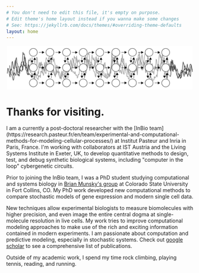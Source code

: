 ```yaml
---
# You don't need to edit this file, it's empty on purpose.
# Edit theme's home layout instead if you wanna make some changes
# See: https://jekyllrb.com/docs/themes/#overriding-theme-defaults
layout: home
---
```

<p align="center">
<img  src="/assets/header_fig.png" alt="rectangle" style="width: 500px" />
</p>
<h1> Thanks for visiting.</h1>
I am a currently a post-doctoral researcher with the [InBio team](https://research.pasteur.fr/en/team/experimental-and-computational-methods-for-modeling-cellular-processes/) at Institut Pasteur and Inria in Paris, France. I'm working with collaborators at IST Austria and the Living Systems Institute in Exeter, UK, to develop quantitative methods to design, test, and debug synthetic biological systems, including "computer in the loop" cybergenetic circuits.

Prior to joining the InBio team,  I was a PhD student studying computational and systems biology in [Brian Munsky's group](http://www.engr.colostate.edu/~munsky/) at Colorado State University in Fort Collins, CO.
My PhD work developed new computational methods to compare stochastic models of gene expression and modern single cell data. 

New techniques allow experimental biologists to measure biomolecules with higher precision, and even image the entire central dogma at single-molecule resolution in live cells. My work tries to improve computational modeling approaches to make use of the rich and exciting information contained in modern experiments. 
I am passionate about computation and predictive modeling, especially in stochastic systems. Check out [google scholar](https://scholar.google.com/citations?user=PrYu53UAAAAJ&hl=en&authuser=1&oi=ao) to see a comprehensive list of publications. 


Outside of my academic work, I spend my time rock climbing, playing tennis, reading, and running.
